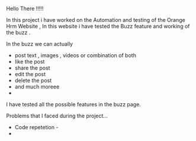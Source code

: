 Hello There !!!!!

In this project i have worked on the Automation and testing of the Orange Hrm Website , In this website i have tested the Buzz feature and working of the buzz .

In the buzz we can actually 
- post text , images , videos or combination of both
- like the post
- share the post
- edit the post
- delete the post
- and much moreee
- 
I have tested all the possible features in the buzz page.

Problems that I faced during the project...
- Code repetetion -
- 





